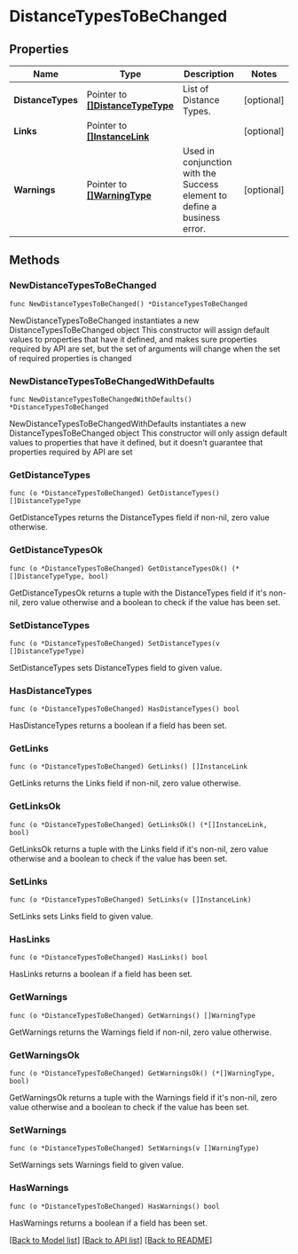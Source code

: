 # DistanceTypesToBeChanged

## Properties

Name | Type | Description | Notes
------------ | ------------- | ------------- | -------------
**DistanceTypes** | Pointer to [**[]DistanceTypeType**](DistanceTypeType.md) | List of Distance Types. | [optional] 
**Links** | Pointer to [**[]InstanceLink**](InstanceLink.md) |  | [optional] 
**Warnings** | Pointer to [**[]WarningType**](WarningType.md) | Used in conjunction with the Success element to define a business error. | [optional] 

## Methods

### NewDistanceTypesToBeChanged

`func NewDistanceTypesToBeChanged() *DistanceTypesToBeChanged`

NewDistanceTypesToBeChanged instantiates a new DistanceTypesToBeChanged object
This constructor will assign default values to properties that have it defined,
and makes sure properties required by API are set, but the set of arguments
will change when the set of required properties is changed

### NewDistanceTypesToBeChangedWithDefaults

`func NewDistanceTypesToBeChangedWithDefaults() *DistanceTypesToBeChanged`

NewDistanceTypesToBeChangedWithDefaults instantiates a new DistanceTypesToBeChanged object
This constructor will only assign default values to properties that have it defined,
but it doesn't guarantee that properties required by API are set

### GetDistanceTypes

`func (o *DistanceTypesToBeChanged) GetDistanceTypes() []DistanceTypeType`

GetDistanceTypes returns the DistanceTypes field if non-nil, zero value otherwise.

### GetDistanceTypesOk

`func (o *DistanceTypesToBeChanged) GetDistanceTypesOk() (*[]DistanceTypeType, bool)`

GetDistanceTypesOk returns a tuple with the DistanceTypes field if it's non-nil, zero value otherwise
and a boolean to check if the value has been set.

### SetDistanceTypes

`func (o *DistanceTypesToBeChanged) SetDistanceTypes(v []DistanceTypeType)`

SetDistanceTypes sets DistanceTypes field to given value.

### HasDistanceTypes

`func (o *DistanceTypesToBeChanged) HasDistanceTypes() bool`

HasDistanceTypes returns a boolean if a field has been set.

### GetLinks

`func (o *DistanceTypesToBeChanged) GetLinks() []InstanceLink`

GetLinks returns the Links field if non-nil, zero value otherwise.

### GetLinksOk

`func (o *DistanceTypesToBeChanged) GetLinksOk() (*[]InstanceLink, bool)`

GetLinksOk returns a tuple with the Links field if it's non-nil, zero value otherwise
and a boolean to check if the value has been set.

### SetLinks

`func (o *DistanceTypesToBeChanged) SetLinks(v []InstanceLink)`

SetLinks sets Links field to given value.

### HasLinks

`func (o *DistanceTypesToBeChanged) HasLinks() bool`

HasLinks returns a boolean if a field has been set.

### GetWarnings

`func (o *DistanceTypesToBeChanged) GetWarnings() []WarningType`

GetWarnings returns the Warnings field if non-nil, zero value otherwise.

### GetWarningsOk

`func (o *DistanceTypesToBeChanged) GetWarningsOk() (*[]WarningType, bool)`

GetWarningsOk returns a tuple with the Warnings field if it's non-nil, zero value otherwise
and a boolean to check if the value has been set.

### SetWarnings

`func (o *DistanceTypesToBeChanged) SetWarnings(v []WarningType)`

SetWarnings sets Warnings field to given value.

### HasWarnings

`func (o *DistanceTypesToBeChanged) HasWarnings() bool`

HasWarnings returns a boolean if a field has been set.


[[Back to Model list]](../README.md#documentation-for-models) [[Back to API list]](../README.md#documentation-for-api-endpoints) [[Back to README]](../README.md)


